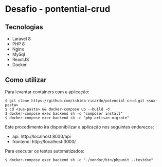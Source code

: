 # Desafio - pontential-crud

## Tecnologias
* Laravel 8 
* PHP 8
* Nginx
* MySql
* ReactJS
* Docker

## Como utilizar
Para levantar containers com a aplicação:

    $ git clone https://github.com/ishida-ricardo/potencial-crud.git <sua-pasta>
    $ cd <sua-pasta> && docker-compose up --build -d
    $ docker-compose exec backend sh -c "composer install"
    $ docker-compose exec backend sh -c "php artisan migrate"

Este procedimento irá disponibilizar a aplicação nos seguintes endereços:

* api: http://localhost:8000/api
* frontend: http://localhost:3000/

Para executar os testes automatizados:

    $ docker-compose exec backend sh -c "./vendor/bin/phpunit --testdox"
